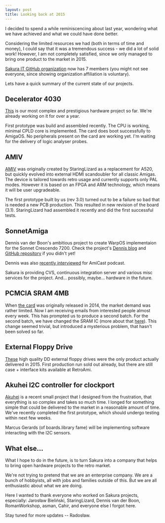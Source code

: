 ```yaml
---
layout: post
title: Looking back at 2015 
---
```


I decided to spend a while reminiscencing about last year, wondering what we have achieved and what we could have done better.

Considering the limited resources we had (both in terms of time and money), I could say that it was a tremendous success - we did a lot of solid work! However, I am not completely satisfied, since we only managed to bring one product to the market in 2015. 

[Sakura IT GitHub organization](https://github.com/Sakura-IT) now has 7 members (you might not see everyone, since showing organization affiliation is voluntary). 

Lets have a quick summary of the current state of our projects.

## Decelerator 4030 

[This](http://sakura-it.pl/decelerator.php) is our most complex and prestigious hardware project so far. We're already working on it for over a year.

First prototype was build and assembled recently. The CPU is working, minimal CPLD core is implemented. The card does boot successfully to AmigaOS. No peripherals present on the card are working yet. I'm waiting for the delivery of logic analyser probes.

## AMIV

[AMIV](http://sakura-it.pl/amiv.php) was originally created by StaringLizard as a replacement for A520, but quickly evolved into external HDMI scandoubler for all classic Amigas. The device is tailored towards retro usage and currently supports only PAL modes. However it is based on an FPGA and ARM technology, which means it will be user upgradeable.

The first prototype built by us (rev 3.0) turned out to be a failure so bad that is needed a new PCB production. This resulted in new revision of the board (3.1). StaringLizard had assembled it recently and did the first successful tests.

## SonnetAmiga

Dennis van der Boon's ambitious project to create WarpOS implementaion for the Sonnet Crescendo 7200. Check the project's [Dennis blog](http://amigafun.blogspot.com/) and [GitHub repository](https://github.com/Sakura-IT/SonnetAmiga) if you didn't yet!

Dennis was also [recently interviewed](http://www.amigapodcast.com/2015/12/amicast-episode-8-sonnet-powerpc-turbo.html) for AmiCast podcast.

Sakura is providing CVS, continuous integration server and various misc services for the project. And... possibly, maybe... hardware in the future.

## PCMCIA SRAM 4MB

When [the card](http://sakura-it.pl/sram.php) was originally released in 2014, the market demand was rather limited. Now I am receiving emails from interested people almost every week. This has prompted us to produce a second batch. For the second batch, we have changed the SRAM IC (more about that [here](http://blog.sakura-it.pl/2015/10/21/pcmcia-sram-rev2_2/)). This change seemed trivial, but introduced a mysterious problem, that hasn't been solved so far.

## External Floppy Drive

[These](http://sakura-it.pl/floppy.php) high quality DD external floppy drives were the only product actually delivered in 2015. First production run sold out already, but there are still case + interface kits available at RetroAmi.

## Akuhei I2C controller for clockport 

[Akuhei](http://sakura-it.pl/akuhei.php) is a recent small project that I designed from the frustration, that everything is so complex and takes so much time. I longed for something simple that could be delivered to the market in a reasonable amount of time. We've recently completed the first prototype, which should undergo testing within next few weeks.

Marcus Gerards (of boards.library fame) will be implementing software interacting with the I2C sensors.

## What else...

What I hope to do in the future, is to turn Sakura into a company that helps to bring open hardware projects to the retro market. 

We're not trying to pretend that we are an enterprise company. We are a bunch of hobbyists, all with jobs and families outside of this. But we are all enthusiastic about what we are doing.

Here I wanted to thank everyone who worked on Sakura projects, especially: Jarosław Bieliński, StaringLizard, Dennis van der Boon, RomanWorkshop, asman, Cahir, and everyone else I forgot here. 

Stay tuned for more updates -- Radosław.

